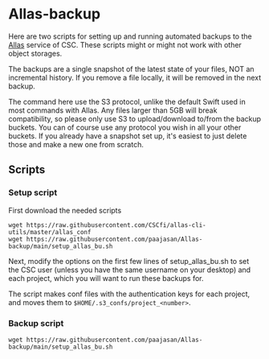 # Allas-backup

Here are two scripts for setting up and running automated backups to the [Allas](https://docs.csc.fi/data/Allas/) service of CSC. These scripts might or might not work with other object storages.

The backups are a single snapshot of the latest state of your files, NOT an incremental history. If you remove a file locally, it will be removed in the next backup.

The command here use the S3 protocol, unlike the default Swift used in most commands with Allas. Any files larger than 5GB will break compatibility, so please only use S3 to upload/download to/from the backup buckets. You can of course use any protocol you wish in all your other buckets. If you already have a snapshot set up, it's easiest to just delete those and make a new one from scratch.

## Scripts

### Setup script

First download the needed scripts

    wget https://raw.githubusercontent.com/CSCfi/allas-cli-utils/master/allas_conf
    wget https://raw.githubusercontent.com/paajasan/Allas-backup/main/setup_allas_bu.sh

Next, modify the options on the first few lines of setup_allas_bu.sh to set the CSC user (unless you have the same username on your desktop) and each project, which you will want to run these backups for.

The script makes conf files with the authentication keys for each project, and moves them to `$HOME/.s3_confs/project_<number>`.

### Backup script


    wget https://raw.githubusercontent.com/paajasan/Allas-backup/main/setup_allas_bu.sh